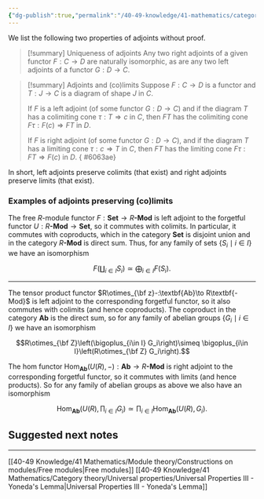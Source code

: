 ```yaml
---
{"dg-publish":true,"permalink":"/40-49-knowledge/41-mathematics/category-theory/adjoints/properties-of-adjoints/","tags":["category_theory"],"updated":"2025-03-31T12:39:37-07:00"}
---
```


We list the following two properties of adjoints without proof.

>[!summary] Uniqueness of adjoints
>Any two right adjoints of a given functor $F:C\to D$ are naturally isomorphic, as are any two left adjoints of a functor $G:D\to C$.

>[!summary] Adjoints and (co)limits
>Suppose $F:C\to D$ is a functor and $T:J\to C$ is a diagram of shape $J$ in $C.$
>
>If $F$ is a left adjoint (of some functor $G:D\to C$) and if the diagram $T$ has a colimiting cone $\tau:T\Rightarrow c$ in $C$, then $FT$ has the colimiting cone $F\tau:F(c)\Rightarrow FT$ in $D$.
>
>If $F$ is right adjoint (of some functor $G:D\to C$), and if the diagram $T$ has a limiting cone $\tau:c\Rightarrow T$ in $C$, then $FT$ has the limiting cone $F\tau:FT\Rightarrow F(c)$ in $D$.
{ #6063ae}


In short, left adjoints preserve colimits (that exist) and right adjoints preserve limits (that exist).
### Examples of adjoints preserving (co)limits

The free $R$-module functor $F:\textbf{Set}\to R\textbf{-Mod}$ is left adjoint to the forgetful functor $U:R\textbf{-Mod}\to \textbf{Set}$, so it commutes with colimits. In particular, it commutes with coproducts, which in the category $\textbf{Set}$ is disjoint union and in the category $R\textbf{-Mod}$ is direct sum. Thus, for any family of sets $\{S_i\mid i\in I\}$ we have an isomorphism

$$F\left(\coprod_{i\in I} S_i\right)\simeq \bigoplus_{i\in I}F(S_i).$$

---

The tensor product functor $R\otimes_{\bf z}-:\textbf{Ab}\to R\textbf{-Mod}$ is left adjoint to the corresponding forgetful functor, so it also commutes with colimits (and hence coproducts). The coproduct in the category $\textbf{Ab}$ is the direct sum, so for any family of abelian groups $\{G_i\mid i\in I\}$ we have an isomorphism

$$R\otimes_{\bf Z}\left(\bigoplus_{i\in I} G_i\right)\simeq \bigoplus_{i\in I}\left(R\otimes_{\bf Z} G_i\right).$$

The hom functor $\operatorname{Hom}_{\textbf{Ab}}(U(R),-):\textbf{Ab}\to R\textbf{-Mod}$ is right adjoint to the corresponding forgetful functor, so it commutes with limits (and hence products). So for any family of abelian groups as above we also have an isomorphism

$$\operatorname{Hom}_{\textbf{Ab}}\left(U(R),\prod_{i\in I}G_i\right)\simeq \prod_{i\in I}\operatorname{Hom}_{\textbf{Ab}}(U(R),G_i). $$

## Suggested next notes
---

[[40-49 Knowledge/41 Mathematics/Module theory/Constructions on modules/Free modules\|Free modules]]
[[40-49 Knowledge/41 Mathematics/Category theory/Universal properties/Universal Properties III - Yoneda's Lemma\|Universal Properties III - Yoneda's Lemma]]
